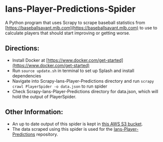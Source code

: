 # Ians-Player-Predictions-Spider
A Python program that uses Scrapy to scrape baseball statistics from [https://baseballsavant.mlb.com](https://baseballsavant.mlb.com) to use to calculate players that should start improving or getting worse.

## Directions:
- Install Docker at [https://www.docker.com/get-started](https://www.docker.com/get-started)
- Run `source update.sh` in terminal to set up Splash and install dependencies
- Navigate into Scrapy-Ians-Player-Predictions directory and run `scrapy crawl PlayerSpider -o data.json` to run spider
- Check Scrapy-Ians-Player-Predictions directory for data.json, which will hold the output of PlayerSpider.

## Other Information:
- An up to date output of this spider is kept in [this AWS S3 bucket](https://s3.amazonaws.com/scrapy.crawled.data/MLBPlayerPredictions/data.json).
- The data scraped using this spider is used for the [Ians-Player-Predictions](https://github.com/ianwood103/Ians-Daily-Predictions) repository.
